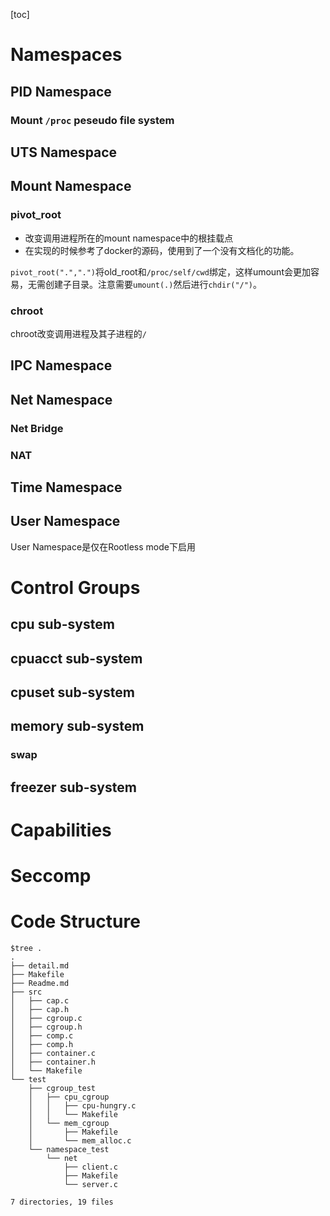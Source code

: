 [toc]
# Namespaces

## PID Namespace

### Mount `/proc` peseudo file system 

## UTS Namespace

## Mount Namespace

### pivot_root

- 改变调用进程所在的mount namespace中的根挂载点
- 在实现的时候参考了docker的源码，使用到了一个没有文档化的功能。

`pivot_root(".",".")`将old_root和`/proc/self/cwd`绑定，这样umount会更加容易，无需创建子目录。注意需要`umount(.)`然后进行`chdir("/")`。

### chroot

chroot改变调用进程及其子进程的`/`

## IPC Namespace

## Net Namespace

### Net Bridge

### NAT

## Time Namespace

## User Namespace
User Namespace是仅在Rootless mode下启用


# Control Groups

## cpu sub-system

## cpuacct sub-system

## cpuset sub-system

## memory sub-system

### swap

## freezer sub-system

# Capabilities

# Seccomp

# Code Structure

```
$tree .
.
├── detail.md
├── Makefile
├── Readme.md
├── src
│   ├── cap.c
│   ├── cap.h
│   ├── cgroup.c
│   ├── cgroup.h
│   ├── comp.c
│   ├── comp.h
│   ├── container.c
│   ├── container.h
│   └── Makefile
└── test
    ├── cgroup_test
    │   ├── cpu_cgroup
    │   │   ├── cpu-hungry.c
    │   │   └── Makefile
    │   └── mem_cgroup
    │       ├── Makefile
    │       └── mem_alloc.c
    └── namespace_test
        └── net
            ├── client.c
            ├── Makefile
            └── server.c

7 directories, 19 files
```